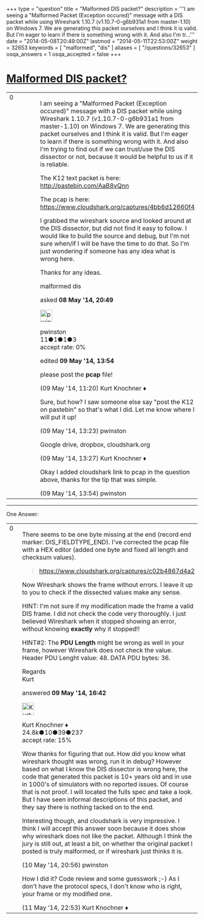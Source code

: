 +++
type = "question"
title = "Malformed DIS packet?"
description = '''I am seeing a &quot;Malformed Packet (Exception occured)&quot; message with a DIS packet while using Wireshark 1.10.7 (v1.10.7-0-g6b931a1 from master-1.10) on Windows 7. We are generating this packet ourselves and I think it is valid. But I&#x27;m eager to learn if there is something wrong with it. And also I&#x27;m tr...'''
date = "2014-05-08T20:49:00Z"
lastmod = "2014-05-11T22:53:00Z"
weight = 32653
keywords = [ "malformed", "dis" ]
aliases = [ "/questions/32653" ]
osqa_answers = 1
osqa_accepted = false
+++

<div class="headNormal">

# [Malformed DIS packet?](/questions/32653/malformed-dis-packet)

</div>

<div id="main-body">

<div id="askform">

<table id="question-table" style="width:100%;"><colgroup><col style="width: 50%" /><col style="width: 50%" /></colgroup><tbody><tr class="odd"><td style="width: 30px; vertical-align: top"><div class="vote-buttons"><span id="post-32653-upvote" class="ajax-command post-vote up" rel="nofollow" title="I like this post (click again to cancel)"> </span><div id="post-32653-score" class="post-score" title="current number of votes">0</div><span id="post-32653-downvote" class="ajax-command post-vote down" rel="nofollow" title="I dont like this post (click again to cancel)"> </span> <span id="favorite-mark" class="ajax-command favorite-mark" rel="nofollow" title="mark/unmark this question as favorite (click again to cancel)"> </span><div id="favorite-count" class="favorite-count"></div></div></td><td><div id="item-right"><div class="question-body"><p>I am seeing a "Malformed Packet (Exception occured)" message with a DIS packet while using Wireshark 1.10.7 (v1.10.7-0-g6b931a1 from master-1.10) on Windows 7. We are generating this packet ourselves and I think it is valid. But I'm eager to learn if there is something wrong with it. And also I'm trying to find out if we can trust/use the DIS dissector or not, because it would be helpful to us if it is reliable.</p><p>The K12 text packet is here: <a href="http://pastebin.com/AaB8vQnn">http://pastebin.com/AaB8vQnn</a></p><p>The pcap is here: <a href="https://www.cloudshark.org/captures/4bb6d12660f4">https://www.cloudshark.org/captures/4bb6d12660f4</a></p><p>I grabbed the wireshark source and looked around at the DIS dissector, but did not find it easy to follow. I would like to build the source and debug, but I'm not sure when/if I will be have the time to do that. So I'm just wondering if someone has any idea what is wrong here.</p><p>Thanks for any ideas.</p></div><div id="question-tags" class="tags-container tags"><span class="post-tag tag-link-malformed" rel="tag" title="see questions tagged &#39;malformed&#39;">malformed</span> <span class="post-tag tag-link-dis" rel="tag" title="see questions tagged &#39;dis&#39;">dis</span></div><div id="question-controls" class="post-controls"></div><div class="post-update-info-container"><div class="post-update-info post-update-info-user"><p>asked <strong>08 May '14, 20:49</strong></p><img src="https://secure.gravatar.com/avatar/fc8f6788ea7222dd275e4b5641ef857b?s=32&amp;d=identicon&amp;r=g" class="gravatar" width="32" height="32" alt="pwinston&#39;s gravatar image" /><p><span>pwinston</span><br />
<span class="score" title="11 reputation points">11</span><span title="1 badges"><span class="badge1">●</span><span class="badgecount">1</span></span><span title="1 badges"><span class="silver">●</span><span class="badgecount">1</span></span><span title="3 badges"><span class="bronze">●</span><span class="badgecount">3</span></span><br />
<span class="accept_rate" title="Rate of the user&#39;s accepted answers">accept rate:</span> <span title="pwinston has no accepted answers">0%</span></p></div><div class="post-update-info post-update-info-edited"><p><span> edited <strong>09 May '14, 13:54</strong> </span></p></div></div><div id="comments-container-32653" class="comments-container"><span id="32672"></span><div id="comment-32672" class="comment"><div id="post-32672-score" class="comment-score"></div><div class="comment-text"><p>please post the <strong>pcap</strong> file!</p></div><div id="comment-32672-info" class="comment-info"><span class="comment-age">(09 May '14, 11:20)</span> <span class="comment-user userinfo">Kurt Knochner ♦</span></div></div><span id="32689"></span><div id="comment-32689" class="comment"><div id="post-32689-score" class="comment-score"></div><div class="comment-text"><p>Sure, but how? I saw someone else say "post the K12 on pastebin" so that's what I did. Let me know where I will put it up!</p></div><div id="comment-32689-info" class="comment-info"><span class="comment-age">(09 May '14, 13:23)</span> <span class="comment-user userinfo">pwinston</span></div></div><span id="32690"></span><div id="comment-32690" class="comment"><div id="post-32690-score" class="comment-score"></div><div class="comment-text"><p>Google drive, dropbox, cloudshark.org</p></div><div id="comment-32690-info" class="comment-info"><span class="comment-age">(09 May '14, 13:27)</span> <span class="comment-user userinfo">Kurt Knochner ♦</span></div></div><span id="32691"></span><div id="comment-32691" class="comment"><div id="post-32691-score" class="comment-score"></div><div class="comment-text"><p>Okay I added cloudshark link to pcap in the question above, thanks for the tip that was simple.</p></div><div id="comment-32691-info" class="comment-info"><span class="comment-age">(09 May '14, 13:54)</span> <span class="comment-user userinfo">pwinston</span></div></div></div><div id="comment-tools-32653" class="comment-tools"></div><div class="clear"></div><div id="comment-32653-form-container" class="comment-form-container"></div><div class="clear"></div></div></td></tr></tbody></table>

------------------------------------------------------------------------

<div class="tabBar">

<span id="sort-top"></span>

<div class="headQuestions">

One Answer:

</div>

</div>

<span id="32695"></span>

<div id="answer-container-32695" class="answer">

<table style="width:100%;"><colgroup><col style="width: 50%" /><col style="width: 50%" /></colgroup><tbody><tr class="odd"><td style="width: 30px; vertical-align: top"><div class="vote-buttons"><span id="post-32695-upvote" class="ajax-command post-vote up" rel="nofollow" title="I like this post (click again to cancel)"> </span><div id="post-32695-score" class="post-score" title="current number of votes">0</div><span id="post-32695-downvote" class="ajax-command post-vote down" rel="nofollow" title="I dont like this post (click again to cancel)"> </span></div></td><td><div class="item-right"><div class="answer-body"><p>There seems to be one byte missing at the end (record end marker: DIS_FIELDTYPE_END). I've corrected the pcap file with a HEX editor (added one byte and fixed all length and checksum values).</p><blockquote><p><a href="https://www.cloudshark.org/captures/c02b4867d4a2">https://www.cloudshark.org/captures/c02b4867d4a2</a></p></blockquote><p>Now Wireshark shows the frame without errors. I leave it up to you to check if the dissected values make any sense.</p><p>HINT: I'm not sure if my modification made the frame a valid DIS frame. I did not check the code very thoroughly. I just believed Wireshark when it stopped showing an error, without knowing <strong>exactly</strong> why it stopped!!</p><p>HINT#2: The <strong>PDU Length</strong> might be wrong as well in your frame, however Wireshark does not check the value. Header PDU Lenght value: 48. DATA PDU bytes: 36.</p><p>Regards<br />
Kurt</p></div><div class="answer-controls post-controls"></div><div class="post-update-info-container"><div class="post-update-info post-update-info-user"><p>answered <strong>09 May '14, 16:42</strong></p><img src="https://secure.gravatar.com/avatar/23b7bf5b13bc2c98b2e8aa9869ca5d75?s=32&amp;d=identicon&amp;r=g" class="gravatar" width="32" height="32" alt="Kurt%20Knochner&#39;s gravatar image" /><p><span>Kurt Knochner ♦</span><br />
<span class="score" title="24767 reputation points"><span>24.8k</span></span><span title="10 badges"><span class="badge1">●</span><span class="badgecount">10</span></span><span title="39 badges"><span class="silver">●</span><span class="badgecount">39</span></span><span title="237 badges"><span class="bronze">●</span><span class="badgecount">237</span></span><br />
<span class="accept_rate" title="Rate of the user&#39;s accepted answers">accept rate:</span> <span title="Kurt Knochner has 344 accepted answers">15%</span> </br></p></div></div><div id="comments-container-32695" class="comments-container"><span id="32708"></span><div id="comment-32708" class="comment"><div id="post-32708-score" class="comment-score"></div><div class="comment-text"><p>Wow thanks for figuring that out. How did you know what wireshark thought was wrong, run it in debug? However based on what I know the DIS dissector is wrong here, the code that generated this packet is 10+ years old and in use in 1000's of simulators with no reported issues. Of course that is not proof. I will located the fulls spec and take a look. But I have seen informal descriptions of this packet, and they say there is nothing tacked on to the end.</p><p>Interesting though, and cloudshark is very impressive. I think I will accept this answer soon because it does show why wireshark does not like the packet. Although I think the jury is still out, at least a bit, on whether the original packet I posted is truly malformed, or if wireshark just thinks it is.</p></div><div id="comment-32708-info" class="comment-info"><span class="comment-age">(10 May '14, 20:56)</span> <span class="comment-user userinfo">pwinston</span></div></div><span id="32719"></span><div id="comment-32719" class="comment"><div id="post-32719-score" class="comment-score"></div><div class="comment-text"><p>How I did it? Code review and some guesswork ;-) As I don't have the protocol specs, I don't know who is right, your frame or my modified one.</p></div><div id="comment-32719-info" class="comment-info"><span class="comment-age">(11 May '14, 22:53)</span> <span class="comment-user userinfo">Kurt Knochner ♦</span></div></div></div><div id="comment-tools-32695" class="comment-tools"></div><div class="clear"></div><div id="comment-32695-form-container" class="comment-form-container"></div><div class="clear"></div></div></td></tr></tbody></table>

</div>

<div class="paginator-container-left">

</div>

</div>

</div>

